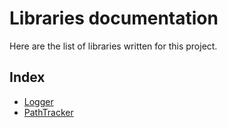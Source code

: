 # Libraries documentation

Here are the list of libraries written for this project.

## Index

* [Logger](libs/LOGGER.md)
* [PathTracker](libs/PATH_TRACKER.md)
